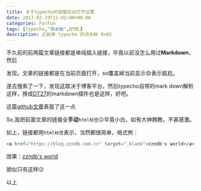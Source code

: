 ```yaml
---
title: 关于typecho的链接后台打开设置
date: 2017-02-19T11:02:00+08:00
categories: ForFun
tags: [typecho,"流水帐",HTML]
description: 之前用 typecho 的流水帐 0x02
---
```

不久前的前两篇文章链接都是单纯插入链接，毕竟以前没怎么用过**Markdown**，然后

<!--more-->


发现。文章的链接都是在当前页面打开，so覆盖掉当前显示:worried:表示尴尬。

遂去搜索了一下，发现这取决于博客平台，然后typecho自带的mark down解析这样，换成<a href="https://dt27.org/" target="_blank">DT27</a>的markdown插件也是这样，好吧。

这篇<a href="https://github.com/GcsSloop/AndroidNote/blob/master/Course/Markdown/markdown-link.md" target="_blank">github文章</a>表面了这一点

So,我把前面文章的链接全**手动**`html标签`:expressionless:毕竟小白，如有大神赐教，不甚感激。

如上，链接都用`html标签`表示，当然都很简单，格式例：

```html
<a href="https://blog.zzndb.com.cn" target="_blank">zzndb's world</a>
```
效果：<a href="https://blog.zzndb.com.cn" target="_blank">zzndb's world</a>

貌似只有这样:confused:

以上
